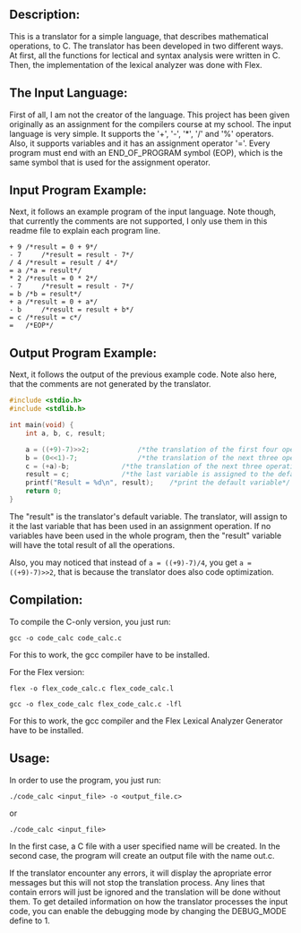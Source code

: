 ## Description:
This is a translator for a simple language, that describes mathematical operations, to C. The translator has been developed
in two different ways. At first, all the functions for lectical and syntax analysis were written in C. Then,
the implementation of the lexical analyzer was done with Flex.

## The Input Language:
First of all, I am not the creator of the language. This project has been given originally as an assignment for the compilers 
course at my school. The input language is very simple. It supports the '+', '-', '*', '/' and '%' operators. Also, it supports 
variables and it has an assignment operator '='. Every program must end with an END_OF_PROGRAM symbol (EOP), which is the same 
symbol that is used for the assignment operator.

## Input Program Example:
Next, it follows an example program of the input language. Note though, that currently the comments are not supported, 
I only use them in this readme file to explain each program line.

```
+ 9	/*result = 0 + 9*/
- 7 	/*result = result - 7*/
/ 4	/*result = result / 4*/
= a	/*a = result*/
* 2	/*result = 0 * 2*/
- 7 	/*result = result - 7*/
= b	/*b = result*/
+ a	/*result = 0 + a*/
- b 	/*result = result + b*/
= c	/*result = c*/
=	/*EOP*/
```

## Output Program Example:
Next, it follows the output of the previous example code. Note also here, that the comments are not generated by the translator.

```C
#include <stdio.h>
#include <stdlib.h>

int main(void) {
	int a, b, c, result;

	a = ((+9)-7)>>2;			/*the translation of the first four operations*/
	b = (0<<1)-7;				/*the translation of the next three operations*/
	c = (+a)-b;				/*the translation of the next three operations*/
	result = c;				/*the last variable is assigned to the default variable*/
	printf("Result = %d\n", result);	/*print the default variable*/
	return 0;
}
```

The "result" is the translator's default variable. The translator, will assign to it the last variable 
that has been used in an assignment operation. If no variables have been used in the whole program, then the "result" 
variable will have the total result of all the operations.

Also, you may noticed that instead of `a = ((+9)-7)/4`, you get `a = ((+9)-7)>>2`, that is because the translator 
does also code optimization.

## Compilation:

To compile the C-only version, you just run:

`gcc -o code_calc code_calc.c`

For this to work, the gcc compiler have to be installed.

For the Flex version:

`flex -o flex_code_calc.c flex_code_calc.l`

`gcc -o flex_code_calc flex_code_calc.c -lfl`

For this to work, the gcc compiler and the Flex Lexical Analyzer Generator have to be installed.

## Usage:
In order to use the program, you just run:

`./code_calc <input_file> -o <output_file.c>`

or

`./code_calc <input_file>`

In the first case, a C file with a user specified name will be created. In the second case, the program will create
an output file with the name out.c.

If the translator encounter any errors, it will display the apropriate error messages but this will not stop the 
translation process. Any lines that contain errors will just be ignored and the translation will be done without them.
To get detailed information on how the translator processes the input code, you can enable the debugging mode by 
changing the DEBUG_MODE define to 1.
